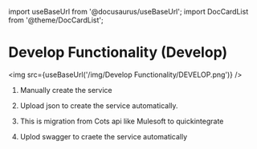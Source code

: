 import useBaseUrl from '@docusaurus/useBaseUrl';
import DocCardList from '@theme/DocCardList';

# Develop Functionality (Develop)

<img src={useBaseUrl('/img/Develop Functionality/DEVELOP.png')} />

1) Manually create the service

2) Upload json to create the service automatically. 
   
3) This is migration from Cots api like Mulesoft to  quickintegrate
   
4) Uplod swagger to craete the service automatically


<DocCardList />